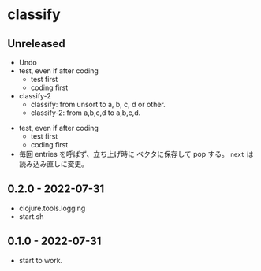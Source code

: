 # classify

## Unreleased
- Undo
- test, even if after coding
  - test first
  - coding first
- classify-2
  - classify: from unsort to a, b, c, d or other.
  - classify-2: from a,b,c,d to a,b,c,d.
* test, even if after coding
  - test first
  - coding first
* 毎回 entries を呼ばず、立ち上げ時に ベクタに保存して pop する。
`next` は読み込み直しに変更。

## 0.2.0 - 2022-07-31
- clojure.tools.logging
- start.sh

## 0.1.0 - 2022-07-31
- start to work.
